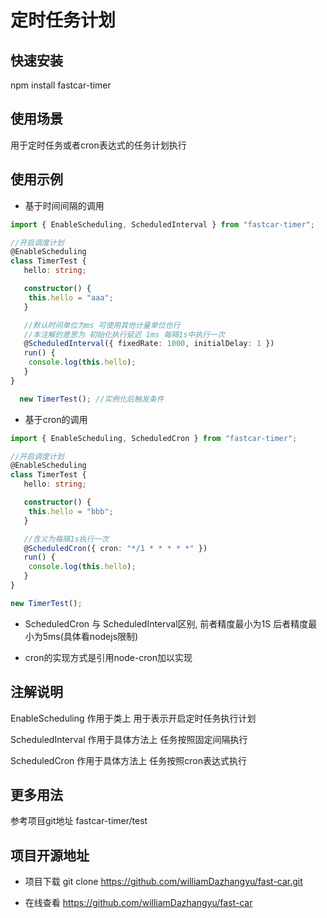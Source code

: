 # 定时任务计划

## 快速安装

npm install fastcar-timer

## 使用场景

用于定时任务或者cron表达式的任务计划执行

## 使用示例

* 基于时间间隔的调用

```ts
import { EnableScheduling, ScheduledInterval } from "fastcar-timer";

//开启调度计划
@EnableScheduling
class TimerTest {
   hello: string;

   constructor() {
    this.hello = "aaa";
   }

   //默认时间单位为ms 可使用其他计量单位也行
   //本注解的意思为 初始化执行延迟 1ms 每隔1s中执行一次
   @ScheduledInterval({ fixedRate: 1000, initialDelay: 1 })
   run() {
    console.log(this.hello);
   }
}

  new TimerTest(); //实例化后触发条件
```

* 基于cron的调用

```ts
import { EnableScheduling, ScheduledCron } from "fastcar-timer";

//开启调度计划
@EnableScheduling
class TimerTest {
   hello: string;

   constructor() {
    this.hello = "bbb";
   }

   //含义为每隔1s执行一次
   @ScheduledCron({ cron: "*/1 * * * * *" })
   run() {
    console.log(this.hello);
   }
}

new TimerTest();
```

* ScheduledCron 与 ScheduledInterval区别, 前者精度最小为1S 后者精度最小为5ms(具体看nodejs限制)

* cron的实现方式是引用node-cron加以实现

## 注解说明

EnableScheduling 作用于类上 用于表示开启定时任务执行计划

ScheduledInterval 作用于具体方法上 任务按照固定间隔执行

ScheduledCron 作用于具体方法上 任务按照cron表达式执行

## 更多用法

参考项目git地址 fastcar-timer/test

## 项目开源地址

* 项目下载 git clone <https://github.com/williamDazhangyu/fast-car.git>

* 在线查看 <https://github.com/williamDazhangyu/fast-car>
